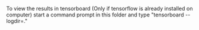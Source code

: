 To view the results in tensorboard (Only if tensorflow is already installed on computer) start a command prompt in this folder and type "tensorboard --logdir=."
